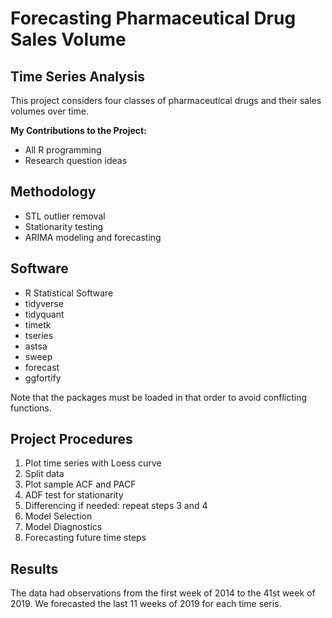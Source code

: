 # Forecasting Pharmaceutical Drug Sales Volume

## Time Series Analysis

This project considers four classes of pharmaceutical drugs and their sales volumes over time. 

**My Contributions to the Project:** 

* All R programming 
* Research question ideas 

## Methodology

* STL outlier removal 
* Stationarity testing 
* ARIMA modeling and forecasting

## Software

* R Statistical Software 
* tidyverse 
* tidyquant
* timetk
* tseries
* astsa
* sweep
* forecast
* ggfortify

Note that the packages must be loaded in that order to avoid conflicting functions. 

## Project Procedures 

1. Plot time series with Loess curve 
2. Split data 
2. Plot sample ACF and PACF 
3. ADF test for stationarity 
4. Differencing if needed: repeat steps 3 and 4 
5. Model Selection 
6. Model Diagnostics 
7. Forecasting future time steps 

## Results 

The data had observations from the first week of 2014 to the 41st week of 2019. We forecasted the last 11 weeks of 2019 for each time seris. 